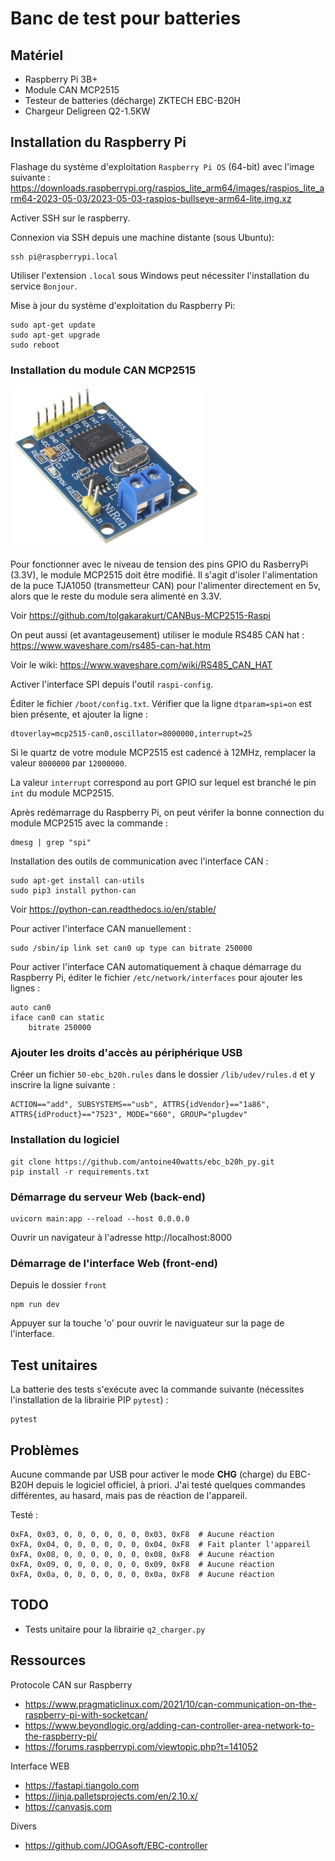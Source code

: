 # Banc de test pour batteries

## Matériel

* Raspberry Pi 3B+
* Module CAN MCP2515
* Testeur de batteries (décharge) ZKTECH EBC-B20H
* Chargeur Deligreen Q2-1.5KW

## Installation du Raspberry Pi

Flashage du système d'exploitation `Raspberry Pi OS` (64-bit) avec l'image suivante :
https://downloads.raspberrypi.org/raspios_lite_arm64/images/raspios_lite_arm64-2023-05-03/2023-05-03-raspios-bullseye-arm64-lite.img.xz

Activer SSH sur le raspberry.

Connexion via SSH depuis une machine distante (sous Ubuntu):

    ssh pi@raspberrypi.local

Utiliser l'extension `.local` sous Windows peut nécessiter l'installation du service `Bonjour`.

Mise à jour du système d'exploitation du Raspberry Pi:

    sudo apt-get update
    sudo apt-get upgrade
    sudo reboot

### Installation du module CAN MCP2515

![MCP2515](https://github.com/antoine40watts/ebc_b20h_py/blob/main/doc/MCP2515%20MODULE.jpg)

Pour fonctionner avec le niveau de tension des pins GPIO du RasberryPi (3.3V), le module MCP2515 doit être modifié. Il s'agit d'isoler l'alimentation de la puce TJA1050 (transmetteur CAN) pour l'alimenter directement en 5v, alors que le reste du module sera alimenté en 3.3V.

Voir https://github.com/tolgakarakurt/CANBus-MCP2515-Raspi

On peut aussi (et avantageusement) utiliser le module RS485 CAN hat : https://www.waveshare.com/rs485-can-hat.htm

Voir le wiki:
https://www.waveshare.com/wiki/RS485_CAN_HAT

Activer l'interface SPI depuis l'outil `raspi-config`.

Éditer le fichier `/boot/config.txt`. Vérifier que la ligne `dtparam=spi=on` est bien présente, et ajouter la ligne :

    dtoverlay=mcp2515-can0,oscillator=8000000,interrupt=25

Si le quartz de votre module MCP2515 est cadencé à 12MHz, remplacer la valeur `8000000` par `12000000`.

La valeur `interrupt` correspond au port GPIO sur lequel est branché le pin `int` du module MCP2515.

Après redémarrage du Raspberry Pi, on peut vérifer la bonne connection du module MCP2515 avec la commande :

    dmesg | grep "spi"

Installation des outils de communication avec l'interface CAN :

    sudo apt-get install can-utils
    sudo pip3 install python-can

Voir https://python-can.readthedocs.io/en/stable/

Pour activer l'interface CAN manuellement :

    sudo /sbin/ip link set can0 up type can bitrate 250000

Pour activer l'interface CAN automatiquement à chaque démarrage du Raspberry Pi, éditer le fichier `/etc/network/interfaces` pour ajouter les lignes :

    auto can0
    iface can0 can static
        bitrate 250000

### Ajouter les droits d'accès au périphérique USB

Créer un fichier `50-ebc_b20h.rules` dans le dossier `/lib/udev/rules.d` et y inscrire la ligne suivante :

    ACTION=="add", SUBSYSTEMS=="usb", ATTRS{idVendor}=="1a86", ATTRS{idProduct}=="7523", MODE="660", GROUP="plugdev"

### Installation du logiciel

    git clone https://github.com/antoine40watts/ebc_b20h_py.git
    pip install -r requirements.txt

### Démarrage du serveur Web (back-end)

    uvicorn main:app --reload --host 0.0.0.0

Ouvrir un navigateur à l'adresse http://localhost:8000

### Démarrage de l'interface Web (front-end)

Depuis le dossier `front`

    npm run dev

Appuyer sur la touche 'o' pour ouvrir le naviguateur sur la page de l'interface.

## Test unitaires

La batterie des tests s'exécute avec la commande suivante (nécessites l'installation de la librairie PIP `pytest`) :

    pytest

## Problèmes

Aucune commande par USB pour activer le mode **CHG** (charge) du EBC-B20H depuis le logiciel officiel, à priori.
J'ai testé quelques commandes différentes, au hasard, mais pas de réaction de l'appareil.

Testé :

    0xFA, 0x03, 0, 0, 0, 0, 0, 0, 0x03, 0xF8  # Aucune réaction
    0xFA, 0x04, 0, 0, 0, 0, 0, 0, 0x04, 0xF8  # Fait planter l'appareil
    0xFA, 0x08, 0, 0, 0, 0, 0, 0, 0x08, 0xF8  # Aucune réaction
    0xFA, 0x09, 0, 0, 0, 0, 0, 0, 0x09, 0xF8  # Aucune réaction
    0xFA, 0x0a, 0, 0, 0, 0, 0, 0, 0x0a, 0xF8  # Aucune réaction

## TODO

* Tests unitaire pour la librairie `q2_charger.py`

## Ressources

Protocole CAN sur Raspberry

* https://www.pragmaticlinux.com/2021/10/can-communication-on-the-raspberry-pi-with-socketcan/
* https://www.beyondlogic.org/adding-can-controller-area-network-to-the-raspberry-pi/
* https://forums.raspberrypi.com/viewtopic.php?t=141052

Interface WEB

* https://fastapi.tiangolo.com
* https://jinja.palletsprojects.com/en/2.10.x/
* https://canvasjs.com

Divers

* https://github.com/JOGAsoft/EBC-controller